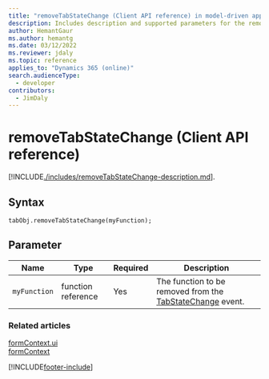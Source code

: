 ```yaml
---
title: "removeTabStateChange (Client API reference) in model-driven apps| MicrosoftDocs"
description: Includes description and supported parameters for the removeTabStateChange method.
author: HemantGaur
ms.author: hemantg
ms.date: 03/12/2022
ms.reviewer: jdaly
ms.topic: reference
applies_to: "Dynamics 365 (online)"
search.audienceType: 
  - developer
contributors:
  - JimDaly
---
```

# removeTabStateChange (Client API reference)

[!INCLUDE[./includes/removeTabStateChange-description.md](./includes/removeTabStateChange-description.md)].

## Syntax

`tabObj.removeTabStateChange(myFunction);` 

## Parameter

|Name|Type|Required|Description|
|--|--|--|--|
|`myFunction`|function reference|Yes|The function to be removed from the [TabStateChange](../events/tabstatechange.md) event.|

### Related articles

[formContext.ui](../formContext-ui.md)   
[formContext](../../clientapi-form-context.md) 

[!INCLUDE[footer-include](../../../../../includes/footer-banner.md)]
